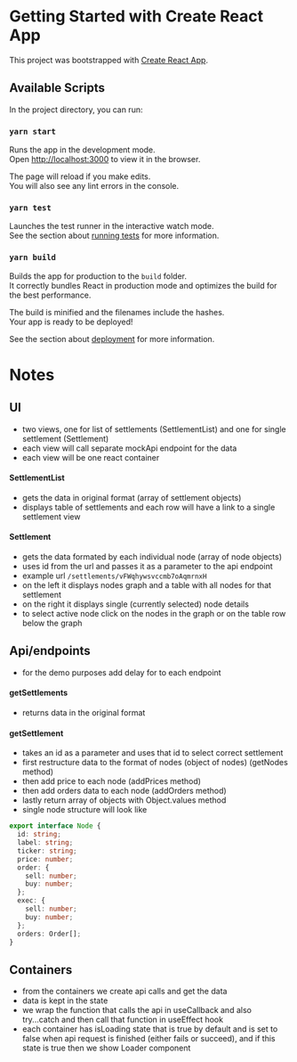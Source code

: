 # Getting Started with Create React App

This project was bootstrapped with [Create React App](https://github.com/facebook/create-react-app).

## Available Scripts

In the project directory, you can run:

### `yarn start`

Runs the app in the development mode.\
Open [http://localhost:3000](http://localhost:3000) to view it in the browser.

The page will reload if you make edits.\
You will also see any lint errors in the console.

### `yarn test`

Launches the test runner in the interactive watch mode.\
See the section about [running tests](https://facebook.github.io/create-react-app/docs/running-tests) for more information.

### `yarn build`

Builds the app for production to the `build` folder.\
It correctly bundles React in production mode and optimizes the build for the best performance.

The build is minified and the filenames include the hashes.\
Your app is ready to be deployed!

See the section about [deployment](https://facebook.github.io/create-react-app/docs/deployment) for more information.

# Notes

## UI

- two views, one for list of settlements (SettlementList) and one for single settlement (Settlement)
- each view will call separate mockApi endpoint for the data
- each view will be one react container

#### SettlementList

- gets the data in original format (array of settlement objects)
- displays table of settlements and each row will have a link to a single settlement view

#### Settlement

- gets the data formated by each individual node (array of node objects)
- uses id from the url and passes it as a parameter to the api endpoint
- example url `/settlements/vFWqhywsvccmb7oAqmrnxH`
- on the left it displays nodes graph and a table with all nodes for that settlement
- on the right it displays single (currently selected) node details
- to select active node click on the nodes in the graph or on the table row below the graph

## Api/endpoints

- for the demo purposes add delay for to each endpoint

#### getSettlements

- returns data in the original format

#### getSettlement

- takes an id as a parameter and uses that id to select correct settlement
- first restructure data to the format of nodes (object of nodes) (getNodes method)
- then add price to each node (addPrices method)
- then add orders data to each node (addOrders method)
- lastly return array of objects with Object.values method
- single node structure will look like

```typescript
export interface Node {
  id: string;
  label: string;
  ticker: string;
  price: number;
  order: {
    sell: number;
    buy: number;
  };
  exec: {
    sell: number;
    buy: number;
  };
  orders: Order[];
}
```

## Containers

- from the containers we create api calls and get the data
- data is kept in the state
- we wrap the function that calls the api in useCallback and also try...catch and then call that function in useEffect hook
- each container has isLoading state that is true by default and is set to false when api request is finished (either fails or succeed), and if this state is true then we show Loader component

